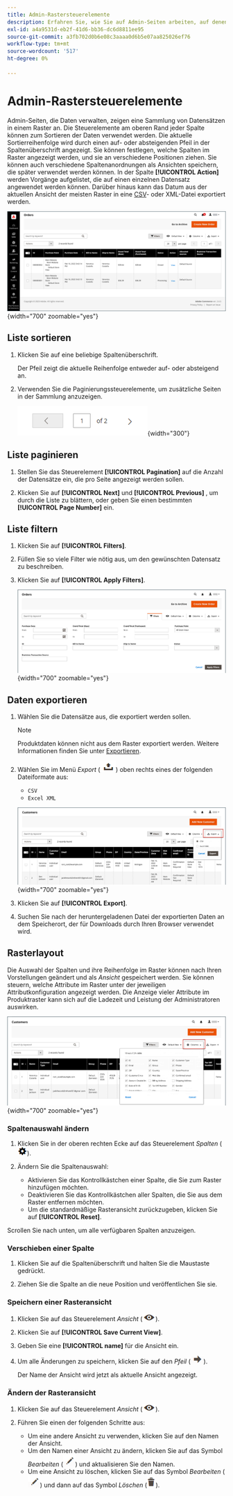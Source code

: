 ```yaml
---
title: Admin-Rastersteuerelemente
description: Erfahren Sie, wie Sie auf Admin-Seiten arbeiten, auf denen Daten verwaltet werden, und eine Sammlung von Datensätzen in einem Raster anzeigen.
exl-id: a4a9531d-eb2f-41d6-bb36-dc6d8811ee95
source-git-commit: a3fb702d0b6e08c3aaaa0d6b5e07aa825026ef76
workflow-type: tm+mt
source-wordcount: '517'
ht-degree: 0%

---
```


# Admin-Rastersteuerelemente

Admin-Seiten, die Daten verwalten, zeigen eine Sammlung von Datensätzen in einem Raster an. Die Steuerelemente am oberen Rand jeder Spalte können zum Sortieren der Daten verwendet werden. Die aktuelle Sortierreihenfolge wird durch einen auf- oder absteigenden Pfeil in der Spaltenüberschrift angezeigt. Sie können festlegen, welche Spalten im Raster angezeigt werden, und sie an verschiedene Positionen ziehen. Sie können auch verschiedene Spaltenanordnungen als Ansichten speichern, die später verwendet werden können. In der Spalte **[!UICONTROL Action]** werden Vorgänge aufgelistet, die auf einen einzelnen Datensatz angewendet werden können. Darüber hinaus kann das Datum aus der aktuellen Ansicht der meisten Raster in eine [CSV](../systems/data-csv.md)- oder XML-Datei exportiert werden.

![Bestellungsseite - Rasteranzeige](./assets/admin-workspace-grid.png){width="700" zoomable="yes"}

## Liste sortieren

1. Klicken Sie auf eine beliebige Spaltenüberschrift.

   Der Pfeil zeigt die aktuelle Reihenfolge entweder auf- oder absteigend an.

1. Verwenden Sie die Paginierungssteuerelemente, um zusätzliche Seiten in der Sammlung anzuzeigen.

   ![Rasteranzeige - Seitensteuerelemente](./assets/pagination-controls.png){width="300"}

## Liste paginieren

1. Stellen Sie das Steuerelement **[!UICONTROL Pagination]** auf die Anzahl der Datensätze ein, die pro Seite angezeigt werden sollen.

1. Klicken Sie auf **[!UICONTROL Next]** und **[!UICONTROL Previous]** , um durch die Liste zu blättern, oder geben Sie einen bestimmten **[!UICONTROL Page Number]** ein.

## Liste filtern

1. Klicken Sie auf **[!UICONTROL Filters]**.

1. Füllen Sie so viele Filter wie nötig aus, um den gewünschten Datensatz zu beschreiben.

1. Klicken Sie auf **[!UICONTROL Apply Filters]**.

   ![Liste der Bestellungen - Filtersteuerelemente](./assets/admin-workspace-filters.png){width="700" zoomable="yes"}

## Daten exportieren

1. Wählen Sie die Datensätze aus, die exportiert werden sollen.

   >[!NOTE]
   >
   >Produktdaten können nicht aus dem Raster exportiert werden. Weitere Informationen finden Sie unter [Exportieren](../systems/data-export.md).

1. Wählen Sie im Menü _Export_ (![Menüauswahl](../assets/icon-export.png)) oben rechts eines der folgenden Dateiformate aus:

   - `CSV`
   - `Excel XML`

   ![Bestellliste - Exportoptionen](./assets/customers-grid-export.png){width="700" zoomable="yes"}

1. Klicken Sie auf **[!UICONTROL Export]**.

1. Suchen Sie nach der heruntergeladenen Datei der exportierten Daten an dem Speicherort, der für Downloads durch Ihren Browser verwendet wird.

## Rasterlayout

Die Auswahl der Spalten und ihre Reihenfolge im Raster können nach Ihren Vorstellungen geändert und als _Ansicht_ gespeichert werden. Sie können steuern, welche Attribute im Raster unter der jeweiligen Attributkonfiguration angezeigt werden. Die Anzeige vieler Attribute im Produktraster kann sich auf die Ladezeit und Leistung der Administratoren auswirken.

![Sortieren von Rasterspalten](./assets/admin-grid-columns.png){width="700" zoomable="yes"}

### Spaltenauswahl ändern

1. Klicken Sie in der oberen rechten Ecke auf das Steuerelement _Spalten_ (![Spalten-Steuerelement](../assets/icon-columns.png)).

1. Ändern Sie die Spaltenauswahl:

   - Aktivieren Sie das Kontrollkästchen einer Spalte, die Sie zum Raster hinzufügen möchten.
   - Deaktivieren Sie das Kontrollkästchen aller Spalten, die Sie aus dem Raster entfernen möchten.
   - Um die standardmäßige Rasteransicht zurückzugeben, klicken Sie auf **[!UICONTROL Reset]**.

Scrollen Sie nach unten, um alle verfügbaren Spalten anzuzeigen.

### Verschieben einer Spalte

1. Klicken Sie auf die Spaltenüberschrift und halten Sie die Maustaste gedrückt.

1. Ziehen Sie die Spalte an die neue Position und veröffentlichen Sie sie.

### Speichern einer Rasteransicht

1. Klicken Sie auf das Steuerelement _Ansicht_ (![Steuerelement anzeigen](../assets/icon-view-eye.png)).

1. Klicken Sie auf **[!UICONTROL Save Current View]**.

1. Geben Sie eine **[!UICONTROL name]** für die Ansicht ein.

1. Um alle Änderungen zu speichern, klicken Sie auf den _Pfeil_ (![Alle Änderungen speichern](../assets/icon-arrow-save.png)).

   Der Name der Ansicht wird jetzt als aktuelle Ansicht angezeigt.

### Ändern der Rasteransicht

1. Klicken Sie auf das Steuerelement _Ansicht_ (![Ansichtssymbol](../assets/icon-view-eye.png)).

1. Führen Sie einen der folgenden Schritte aus:

   - Um eine andere Ansicht zu verwenden, klicken Sie auf den Namen der Ansicht.
   - Um den Namen einer Ansicht zu ändern, klicken Sie auf das Symbol _Bearbeiten_ (![Symbol Bearbeiten](../assets/icon-edit-pencil.png)) und aktualisieren Sie den Namen.
   - Um eine Ansicht zu löschen, klicken Sie auf das Symbol _Bearbeiten_ (![Symbol Bearbeiten](../assets/icon-edit-pencil.png)) und dann auf das Symbol _Löschen_ (![Symbol Löschen](../assets/icon-delete-trashcan-solid.png)).
